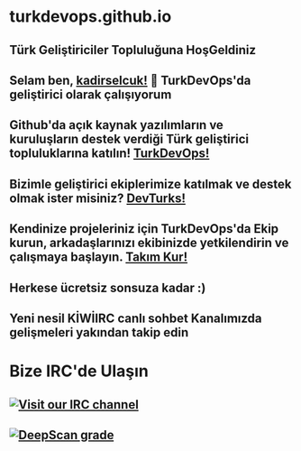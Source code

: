 # turkdevops.github.io
## Türk Geliştiriciler Topluluğuna HoşGeldiniz 
Selam ben, [kadirselcuk!](https://github.com/kadirselcuk) 👋 TurkDevOps'da geliştirici olarak çalışıyorum 
---
Github'da açık kaynak yazılımların ve kuruluşların destek verdiği Türk geliştirici topluluklarına katılın! [TurkDevOps!](https://github.com/turkdevops)
--- 
Bizimle geliştirici ekiplerimize katılmak ve destek olmak ister misiniz? [DevTurks!](https://github.com/orgs/turkdevops/teams/devturks-team)
---
Kendinize projeleriniz için TurkDevOps'da Ekip kurun, arkadaşlarınızı ekibinizde yetkilendirin ve çalışmaya başlayın. [Takım Kur!](https://github.com/orgs/turkdevops/teams)
---
Herkese ücretsiz sonsuza kadar :) 
---
Yeni nesil KİWİIRC canlı sohbet Kanalımızda gelişmeleri yakından takip edin
---
# Bize IRC'de Ulaşın
[![Visit our IRC channel](https://kiwiirc.com/buttons/irc.kiwiirc.com/TurkDevOps.png)](https://kiwiirc.com/client/irc.kiwiirc.com/?nick=DevTurks|?#TurkDevOps)
---
[![DeepScan grade](https://deepscan.io/api/teams/10243/projects/12969/branches/209149/badge/grade.svg)](https://deepscan.io/dashboard#view=project&tid=10243&pid=12969&bid=209149)
---
